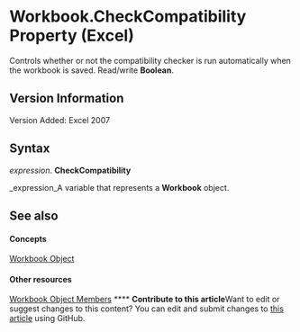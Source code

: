 
# Workbook.CheckCompatibility Property (Excel)

Controls whether or not the compatibility checker is run automatically when the workbook is saved. Read/write  **Boolean**.


## Version Information

Version Added: Excel 2007 


## Syntax

 _expression_. **CheckCompatibility**

 _expression_A variable that represents a  **Workbook** object.


## See also


#### Concepts


 [Workbook Object](8c00aa60-c974-eed3-0812-3c9625eb0d4c.md)
#### Other resources


 [Workbook Object Members](dce102a3-25de-3ff4-2ce5-bc56e08baca7.md)
****   **Contribute to this article**Want to edit or suggest changes to this content? You can edit and submit changes to  [this article](https://github.com/jhershey00/VBA_Excel_Test/OpenXMLCon/articles/9379c010-6756-b7ea-b4ad-5c8a4b900124.md) using GitHub.

